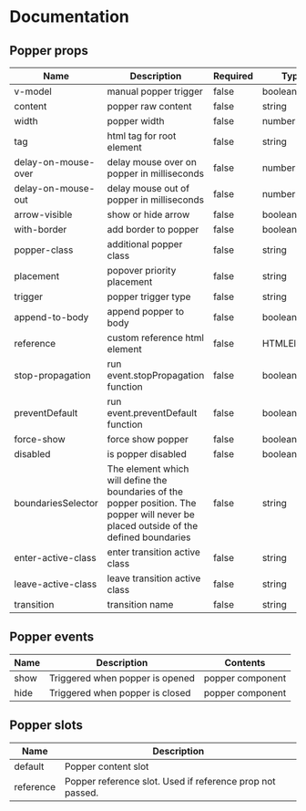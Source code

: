 # Documentation

## Popper props

| Name | Description | Required | Type | Default value | Possible values |
| --- | --- | --- | --- | --- | --- |
| v-model | manual popper trigger | false | boolean | - | - |
| content | popper raw content | false | string | - | - |
| width | popper width | false | number | - | - |
| tag | html tag for root element | false | string | span | - |
| delay-on-mouse-over | delay mouse over on popper in milliseconds | false | number | 100 | - |
| delay-on-mouse-out | delay mouse out of popper in milliseconds | false | number | 100 | - |
| arrow-visible | show or hide arrow | false | boolean | true | - |
| with-border | add border to popper | false | boolean | false | - |
| popper-class | additional popper class | false | string | - | - |
| placement | popover priority placement | false | string | {{DEFAULT_PLACEMENT}} | {{AVAILABLE_PLACEMENTS}} |
| trigger | popper trigger type | false | string | {{DEFAULT_TRIGGER}} | {{AVAILABLE_TRIGGERS}} |
| append-to-body | append popper to body | false | boolean | true | - |
| reference | custom reference html element | false | HTMLElement | - | - |
| stop-propagation | run event.stopPropagation function | false | boolean | false | - |
| preventDefault | run event.preventDefault function | false | boolean | false | - |
| force-show | force show popper | false | boolean | false | - |
| disabled | is popper disabled | false | boolean | false | - |
| boundariesSelector | The element which will define the boundaries of the popper position. The popper will never be placed outside of the defined boundaries | false | string | selector | - |
| enter-active-class | enter transition active class | false | string | - | - |
| leave-active-class | leave transition active class | false | string | - | - |
| transition | transition name | false | string | - | - |


## Popper events

| Name | Description | Contents |
| --- | --- | --- |
| show | Triggered when popper is opened | popper component |
| hide | Triggered when popper is closed | popper component |


## Popper slots

| Name | Description |
| --- | --- |
| default | Popper content slot |
| reference | Popper reference slot. Used if reference prop not passed. |
